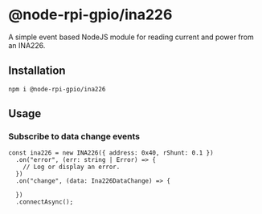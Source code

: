 # @node-rpi-gpio/ina226

A simple event based NodeJS module for reading current and power from an INA226.

## Installation

```
npm i @node-rpi-gpio/ina226
```

## Usage

### Subscribe to data change events

```
const ina226 = new INA226({ address: 0x40, rShunt: 0.1 })
  .on("error", (err: string | Error) => {
    // Log or display an error.
  })
  .on("change", (data: Ina226DataChange) => {

  })
  .connectAsync();
```
